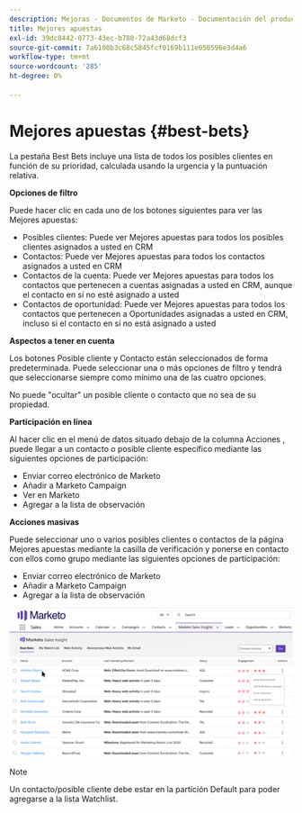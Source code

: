 ```yaml
---
description: Mejoras - Documentos de Marketo - Documentación del producto
title: Mejores apuestas
exl-id: 39dc8442-0773-43ec-b788-72a43d68dcf3
source-git-commit: 7a6108b3c68c5845fcf0169b111e058596e3d4a6
workflow-type: tm+mt
source-wordcount: '285'
ht-degree: 0%

---
```


# Mejores apuestas {#best-bets}

La pestaña Best Bets incluye una lista de todos los posibles clientes en función de su prioridad, calculada usando la urgencia y la puntuación relativa.

**Opciones de filtro**

Puede hacer clic en cada uno de los botones siguientes para ver las Mejores apuestas:

* Posibles clientes: Puede ver Mejores apuestas para todos los posibles clientes asignados a usted en CRM
* Contactos: Puede ver Mejores apuestas para todos los contactos asignados a usted en CRM
* Contactos de la cuenta: Puede ver Mejores apuestas para todos los contactos que pertenecen a cuentas asignadas a usted en CRM, aunque el contacto en sí no esté asignado a usted
* Contactos de oportunidad: Puede ver Mejores apuestas para todos los contactos que pertenecen a Oportunidades asignadas a usted en CRM, incluso si el contacto en sí no está asignado a usted

**Aspectos a tener en cuenta**

Los botones Posible cliente y Contacto están seleccionados de forma predeterminada. Puede seleccionar una o más opciones de filtro y tendrá que seleccionarse siempre como mínimo una de las cuatro opciones.

No puede &quot;ocultar&quot; un posible cliente o contacto que no sea de su propiedad.

**Participación en línea**

Al hacer clic en el menú de datos situado debajo de la columna Acciones , puede llegar a un contacto o posible cliente específico mediante las siguientes opciones de participación:

* Enviar correo electrónico de Marketo
* Añadir a Marketo Campaign
* Ver en Marketo
* Agregar a la lista de observación

**Acciones masivas**

Puede seleccionar uno o varios posibles clientes o contactos de la página Mejores apuestas mediante la casilla de verificación y ponerse en contacto con ellos como grupo mediante las siguientes opciones de participación:

* Enviar correo electrónico de Marketo
* Añadir a Marketo Campaign
* Agregar a la lista de observación

![](assets/best-bets-1.png)

>[!NOTE]
>
>Un contacto/posible cliente debe estar en la partición Default para poder agregarse a la lista Watchlist.
